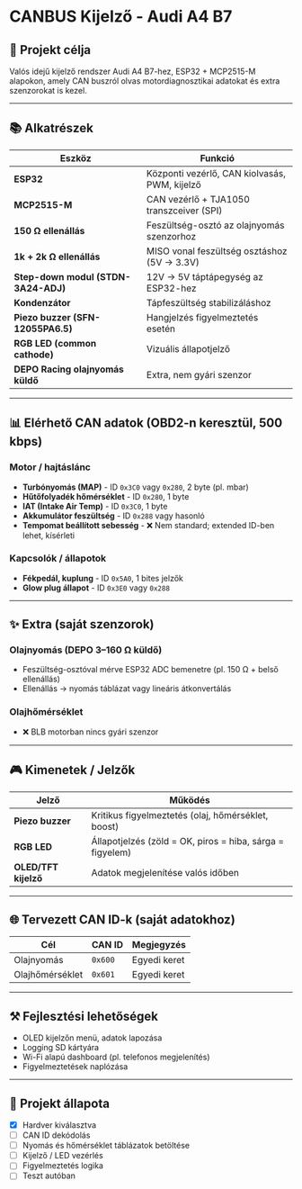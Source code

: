 # CANBUS Kijelző - Audi A4 B7

## 🚗 Projekt célja
Valós idejű kijelző rendszer Audi A4 B7-hez, ESP32 + MCP2515-M alapokon, amely CAN buszról olvas motordiagnosztikai adatokat és extra szenzorokat is kezel.

---

## 📚 Alkatrészek

| Eszköz | Funkció |
|--------|---------|
| **ESP32** | Központi vezérlő, CAN kiolvasás, PWM, kijelző |
| **MCP2515-M** | CAN vezérlő + TJA1050 transzceiver (SPI) |
| **150 Ω ellenállás** | Feszültség-osztó az olajnyomás szenzorhoz |
| **1k + 2k Ω ellenállás** | MISO vonal feszültség osztáshoz (5V → 3.3V) |
| **Step-down modul (STDN-3A24-ADJ)** | 12V → 5V táptápegység az ESP32-hez |
| **Kondenzátor** | Tápfeszültség stabilizáláshoz |
| **Piezo buzzer (SFN-12055PA6.5)** | Hangjelzés figyelmeztetés esetén |
| **RGB LED (common cathode)** | Vizuális állapotjelző |
| **DEPO Racing olajnyomás küldő** | Extra, nem gyári szenzor |

---

## 📊 Elérhető CAN adatok (OBD2-n keresztül, 500 kbps)

### Motor / hajtáslánc
- **Turbónyomás (MAP)** - ID `0x3C0` vagy `0x280`, 2 byte (pl. mbar)
- **Hűtőfolyadék hőmérséklet** - ID `0x280`, 1 byte
- **IAT (Intake Air Temp)** - ID `0x3C0`, 1 byte
- **Akkumulátor feszültség** - ID `0x288` vagy hasonló
- **Tempomat beállított sebesség** - ❌ Nem standard; extended ID-ben lehet, kísérleti

### Kapcsolók / állapotok
- **Fékpedál, kuplung** - ID `0x5A0`, 1 bites jelzők
- **Glow plug állapot** - ID `0x3E0` vagy `0x288`

---

## ✨ Extra (saját szenzorok)

### Olajnyomás (DEPO 3–160 Ω küldő)
- Feszültség-osztóval mérve ESP32 ADC bemenetre (pl. 150 Ω + belső ellenállás)
- Ellenállás → nyomás táblázat vagy lineáris átkonvertálás

### Olajhőmérséklet
- ❌ BLB motorban nincs gyári szenzor

---

## 🎮 Kimenetek / Jelzők

| Jelző          | Működés                       |
|------------------|----------------------------------|
| **Piezo buzzer** | Kritikus figyelmeztetés (olaj, hőmérséklet, boost) |
| **RGB LED**      | Állapotjelzés (zöld = OK, piros = hiba, sárga = figyelem) |
| **OLED/TFT kijelző** | Adatok megjelenítése valós időben |

---

## 🌐 Tervezett CAN ID-k (saját adatokhoz)

| Cél              | CAN ID | Megjegyzés |
|------------------|--------|-------------|
| Olajnyomás        | `0x600` | Egyedi keret |
| Olajhőmérséklet   | `0x601` | Egyedi keret |

---

## ⚒️ Fejlesztési lehetőségek
- OLED kijelzőn menü, adatok lapozása
- Logging SD kártyára
- Wi-Fi alapú dashboard (pl. telefonos megjelenítés)
- Figyelmeztetések naplózása

---

## 📆 Projekt állapota
- [x] Hardver kiválasztva
- [ ] CAN ID dekódolás
- [ ] Nyomás és hőmérséklet táblázatok betöltése
- [ ] Kijelző / LED vezérlés
- [ ] Figyelmeztetés logika
- [ ] Teszt autóban
